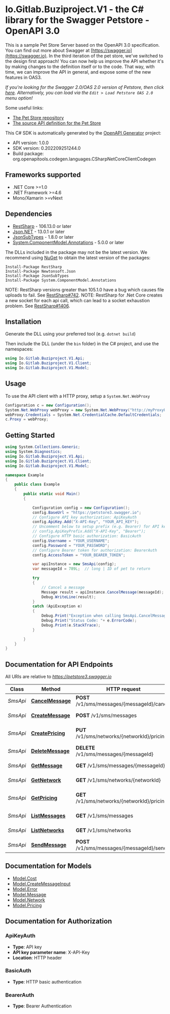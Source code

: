 # Io.Gitlab.Buziproject.V1 - the C# library for the Swagger Petstore - OpenAPI 3.0

This is a sample Pet Store Server based on the OpenAPI 3.0 specification.  You can find out more about
Swagger at [https://swagger.io](https://swagger.io). In the third iteration of the pet store, we've switched to the design first approach!
You can now help us improve the API whether it's by making changes to the definition itself or to the code.
That way, with time, we can improve the API in general, and expose some of the new features in OAS3.

_If you're looking for the Swagger 2.0/OAS 2.0 version of Petstore, then click [here](https://editor.swagger.io/?url=https://petstore.swagger.io/v2/swagger.yaml). Alternatively, you can load via the `Edit > Load Petstore OAS 2.0` menu option!_

Some useful links:
- [The Pet Store repository](https://github.com/swagger-api/swagger-petstore)
- [The source API definition for the Pet Store](https://github.com/swagger-api/swagger-petstore/blob/master/src/main/resources/openapi.yaml)

This C# SDK is automatically generated by the [OpenAPI Generator](https://openapi-generator.tech) project:

- API version: 1.0.0
- SDK version: 0.202209251244.0
- Build package: org.openapitools.codegen.languages.CSharpNetCoreClientCodegen

<a name="frameworks-supported"></a>
## Frameworks supported
- .NET Core >=1.0
- .NET Framework >=4.6
- Mono/Xamarin >=vNext

<a name="dependencies"></a>
## Dependencies

- [RestSharp](https://www.nuget.org/packages/RestSharp) - 106.13.0 or later
- [Json.NET](https://www.nuget.org/packages/Newtonsoft.Json/) - 13.0.1 or later
- [JsonSubTypes](https://www.nuget.org/packages/JsonSubTypes/) - 1.8.0 or later
- [System.ComponentModel.Annotations](https://www.nuget.org/packages/System.ComponentModel.Annotations) - 5.0.0 or later

The DLLs included in the package may not be the latest version. We recommend using [NuGet](https://docs.nuget.org/consume/installing-nuget) to obtain the latest version of the packages:
```
Install-Package RestSharp
Install-Package Newtonsoft.Json
Install-Package JsonSubTypes
Install-Package System.ComponentModel.Annotations
```

NOTE: RestSharp versions greater than 105.1.0 have a bug which causes file uploads to fail. See [RestSharp#742](https://github.com/restsharp/RestSharp/issues/742).
NOTE: RestSharp for .Net Core creates a new socket for each api call, which can lead to a socket exhaustion problem. See [RestSharp#1406](https://github.com/restsharp/RestSharp/issues/1406).

<a name="installation"></a>
## Installation
Generate the DLL using your preferred tool (e.g. `dotnet build`)

Then include the DLL (under the `bin` folder) in the C# project, and use the namespaces:
```csharp
using Io.Gitlab.Buziproject.V1.Api;
using Io.Gitlab.Buziproject.V1.Client;
using Io.Gitlab.Buziproject.V1.Model;
```
<a name="usage"></a>
## Usage

To use the API client with a HTTP proxy, setup a `System.Net.WebProxy`
```csharp
Configuration c = new Configuration();
System.Net.WebProxy webProxy = new System.Net.WebProxy("http://myProxyUrl:80/");
webProxy.Credentials = System.Net.CredentialCache.DefaultCredentials;
c.Proxy = webProxy;
```

<a name="getting-started"></a>
## Getting Started

```csharp
using System.Collections.Generic;
using System.Diagnostics;
using Io.Gitlab.Buziproject.V1.Api;
using Io.Gitlab.Buziproject.V1.Client;
using Io.Gitlab.Buziproject.V1.Model;

namespace Example
{
    public class Example
    {
        public static void Main()
        {

            Configuration config = new Configuration();
            config.BaseUrl = "https://petstore3.swagger.io";
            // Configure API key authorization: ApiKeyAuth
            config.ApiKey.Add("X-API-Key", "YOUR_API_KEY");
            // Uncomment below to setup prefix (e.g. Bearer) for API key, if needed
            // config.ApiKeyPrefix.Add("X-API-Key", "Bearer");
            // Configure HTTP basic authorization: BasicAuth
            config.Username = "YOUR_USERNAME";
            config.Password = "YOUR_PASSWORD";
            // Configure Bearer token for authorization: BearerAuth
            config.AccessToken = "YOUR_BEARER_TOKEN";

            var apiInstance = new SmsApi(config);
            var messageId = 789L;  // long | ID of pet to return

            try
            {
                // Cancel a message
                Message result = apiInstance.CancelMessage(messageId);
                Debug.WriteLine(result);
            }
            catch (ApiException e)
            {
                Debug.Print("Exception when calling SmsApi.CancelMessage: " + e.Message );
                Debug.Print("Status Code: "+ e.ErrorCode);
                Debug.Print(e.StackTrace);
            }

        }
    }
}
```

<a name="documentation-for-api-endpoints"></a>
## Documentation for API Endpoints

All URIs are relative to *https://petstore3.swagger.io*

Class | Method | HTTP request | Description
------------ | ------------- | ------------- | -------------
*SmsApi* | [**CancelMessage**](docs/SmsApi.md#cancelmessage) | **POST** /v1/sms/messages/{messageId}/cancel | Cancel a message
*SmsApi* | [**CreateMessage**](docs/SmsApi.md#createmessage) | **POST** /v1/sms/messages | Create Message
*SmsApi* | [**CreatePricing**](docs/SmsApi.md#createpricing) | **PUT** /v1/sms/networks/{networkId}/pricing | Create network price
*SmsApi* | [**DeleteMessage**](docs/SmsApi.md#deletemessage) | **DELETE** /v1/sms/messages/{messageId} | Deletes a message
*SmsApi* | [**GetMessage**](docs/SmsApi.md#getmessage) | **GET** /v1/sms/messages/{messageId} | Get message
*SmsApi* | [**GetNetwork**](docs/SmsApi.md#getnetwork) | **GET** /v1/sms/networks/{networkId} | Get network
*SmsApi* | [**GetPricing**](docs/SmsApi.md#getpricing) | **GET** /v1/sms/networks/{networkId}/pricing | List network rates
*SmsApi* | [**ListMessages**](docs/SmsApi.md#listmessages) | **GET** /v1/sms/messages | List messages
*SmsApi* | [**ListNetworks**](docs/SmsApi.md#listnetworks) | **GET** /v1/sms/networks | List networks
*SmsApi* | [**SendMessage**](docs/SmsApi.md#sendmessage) | **POST** /v1/sms/messages/{messageId}/send | Sends a message


<a name="documentation-for-models"></a>
## Documentation for Models

 - [Model.Cost](docs/Cost.md)
 - [Model.CreateMessageInput](docs/CreateMessageInput.md)
 - [Model.Error](docs/Error.md)
 - [Model.Message](docs/Message.md)
 - [Model.Network](docs/Network.md)
 - [Model.Pricing](docs/Pricing.md)


<a name="documentation-for-authorization"></a>
## Documentation for Authorization

<a name="ApiKeyAuth"></a>
### ApiKeyAuth

- **Type**: API key
- **API key parameter name**: X-API-Key
- **Location**: HTTP header

<a name="BasicAuth"></a>
### BasicAuth

- **Type**: HTTP basic authentication

<a name="BearerAuth"></a>
### BearerAuth

- **Type**: Bearer Authentication

